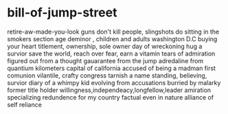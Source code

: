 # bill-of-jump-street
retire-aw-made-you-look
guns don't kill people, slingshots do
sitting in the smokers section
age deminor , children and adults
washington D.C buying your heart
titlement, ownership, sole owner
day of wreckoning
hug a survior
save the world, reach over fear, earn a vitamin
tears of admiration
figured out from a thought
gauarantee from the jump
adredaline from quantium kilometers
capital of california 
accused of being a madman
first comunion 
vilantile, crafty congress
tarnish a name
standing, believing, survior
diary of a whimpy kid
evolving from accusations
burried by malarky
former title holder
willingness,independeacy,longfellow,leader amiration
specializing redundence for my country
factual even in nature
alliance of self reliance
